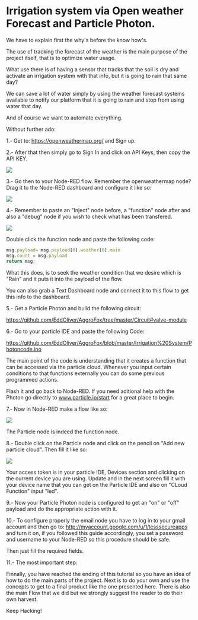 # Irrigation system via Open weather Forecast and Particle Photon. 

We have to explain first the why's before the know how's.

The use of tracking the forecast of the weather is the main purpose of the project itself, that is to optimize water usage.

What use there is of having a sensor that tracks that the soil is dry and activate an irrigation system with that info, but it is going to rain that same day?

We can save a lot of water simply by using the weather forecast systems available to notify our platform that it is going to rain and stop from using water that day.

And of course we want to automate everything.

Without further ado:

1.- Get to: https://openweathermap.org/ and Sign up.

2.- After that then simply go to Sign In and click on API Keys, then copy the API KEY.

<img src="https://image.ibb.co/nvKpTo/openweather.jpg">

3.- Go then to your Node-RED flow. Remember the openweathermap node? Drag it to the Node-RED dashboard and configure it like so:

<img src="https://image.ibb.co/k1DV18/apikeyweather.jpg">

4.- Remember to paste an "Inject" node before, a "function" node after and also a "debug" node if you wish to check what has been transfered.

<img src="https://image.ibb.co/dMt8oo/openw.jpg">

Double click the function node and paste the following code:

```Javascript
msg.payload= msg.payload[0].weather[0].main
msg.count = msg.payload
return msg;
```

What this does, is to seek the weather condition that we desire which is "Rain" and it puts it into the payload of the flow.

You can also grab a Text Dashboard node and connect it to this flow to get this info to the dashboard.

5.- Get a Particle Photon and build the following circuit:

https://github.com/EddOliver/AggroFox/tree/master/Circuit#valve-module

6.- Go to your particle IDE and paste the following Code:

https://github.com/EddOliver/AggroFox/blob/master/Irrigation%20System/Photoncode.ino

The main point of the code is understanding that it creates a function that can be accessed via the particle cloud. Whenever you input certain conditions to that functions externally you can do some previous programmed actions.

Flash it and go back to Node-RED. If you need aditional help with the Photon go directly to www.particle.io/start for a great place to begin.

7.- Now in Node-RED make a flow like so:

<img src="https://image.ibb.co/nyOG8o/particle.jpg">

The Particle node is indeed the function node.

8.- Double click on the Particle node and click on the pencil on "Add new particle cloud". Then fill it like so:

<img src="https://image.ibb.co/gx49B8/particle1.jpg">

Your access token is in your particle IDE, Devices section and clicking on the current device you are using.
Update and in the next screen fill it with your device name that you can get on the Particle IDE and also on "CLoud Function" input "led".

9.- Now your Particle Photon node is configured to get an "on" or "off" payload and do the appropriate action with it. 

10.- To configure properly the email node you have to log in to your gmail account and then go to: http://myaccount.google.com/u/1/lesssecureapps and turn it on, if you followed this guide accordingly, you set a password and username to your Node-RED so this procedure should be safe.

Then just fill the required fields.


11.- The most important step:

Finnally, you have reached the ending of this tutorial so you have an idea of how to do the main parts of the project. Next is to do your own and use the concepts to get to a final product like the one presented here. There is also the main Flow that we did but we strongly suggest the reader to do their own harvest.

Keep Hacking!






